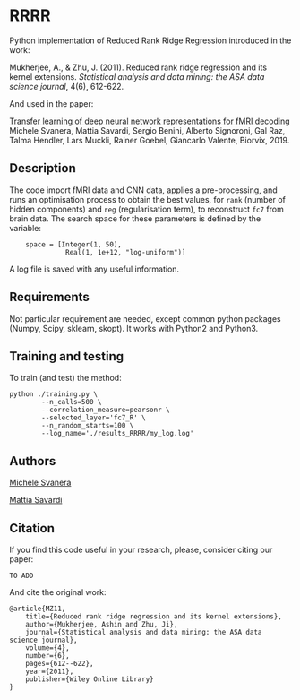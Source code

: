 
# RRRR

Python implementation of Reduced Rank Ridge Regression introduced in the work: 

Mukherjee, A., & Zhu, J. (2011). Reduced rank ridge regression and its kernel extensions. *Statistical analysis and data mining: the ASA data science journal*, 4(6), 612-622.

And used in the paper:  

[Transfer learning of deep neural network representations for fMRI decoding](https://google.com)  
Michele Svanera, Mattia Savardi, Sergio Benini, Alberto Signoroni, Gal Raz, Talma Hendler, Lars Muckli, Rainer Goebel, Giancarlo Valente, 
Biorvix, 2019. 


## Description

The code import fMRI data and CNN data, applies a pre-processing, and runs an optimisation process to obtain the best values, for `rank` (number of hidden components) and `reg` (regularisation term), to reconstruct `fc7` from brain data. The search space for these parameters is defined by the variable:

~~~
	space = [Integer(1, 50),
			  Real(1, 1e+12, "log-uniform")]
~~~

A log file is saved with any useful information.


## Requirements

Not particular requirement are needed, except common python packages (Numpy, Scipy, sklearn, skopt).
It works with Python2 and Python3.


## Training and testing

To train (and test) the method:

~~~~
python ./training.py \
		--n_calls=500 \
		--correlation_measure=pearsonr \
		--selected_layer='fc7_R' \
		--n_random_starts=100 \
		--log_name='./results_RRRR/my_log.log' 
~~~~


## Authors

[Michele Svanera](https://github.com/rockNroll87q)

[Mattia Savardi](https://github.com/Metunibs)


## Citation

If you find this code useful in your research, please, consider citing our paper:
```
TO ADD
```

And cite the original work:
```
@article{MZ11,
	title={Reduced rank ridge regression and its kernel extensions},
	author={Mukherjee, Ashin and Zhu, Ji},
	journal={Statistical analysis and data mining: the ASA data science journal},
	volume={4},
	number={6},
	pages={612--622},
	year={2011},
	publisher={Wiley Online Library}
}
```





